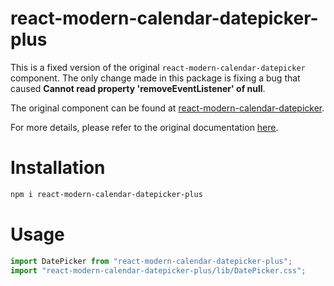 # react-modern-calendar-datepicker-plus

This is a fixed version of the original `react-modern-calendar-datepicker` component. The only change made in this package is fixing a bug that caused **Cannot read property 'removeEventListener' of null**.

The original component can be found at [react-modern-calendar-datepicker](https://www.npmjs.com/package/react-modern-calendar-datepicker).

For more details, please refer to the original documentation [here](https://www.npmjs.com/package/react-modern-calendar-datepicker).

# Installation
```bash
npm i react-modern-calendar-datepicker-plus
```

# Usage
```js
import DatePicker from "react-modern-calendar-datepicker-plus";
import "react-modern-calendar-datepicker-plus/lib/DatePicker.css";
```